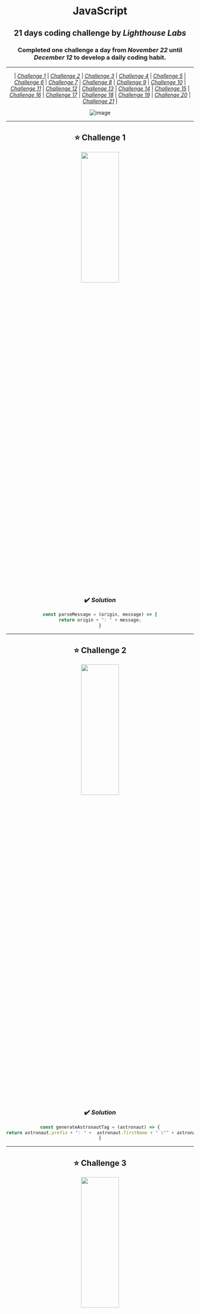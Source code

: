 <div align="center">
  
# JavaScript

## 21 days coding challenge by _Lighthouse Labs_
  
### Completed one challenge a day from _November 22_ until _December 12_ to develop a daily coding habit.
 ___________________________________________________________________________________________________________________

| <a href="#C1">_Challenge 1_</a> | <a href="#C2">_Challenge 2_</a> | <a href="#C3">_Challenge 3_</a> | <a href="#C4">_Challenge 4_</a> | <a href="#C5">_Challenge 5_</a> | <a href="#C6">_Challenge 6_</a> | <a href="#C7">_Challenge 7_</a> | <a href="#C8">_Challenge 8_</a> | <a href="#C9">_Challenge 9_</a> | <a href="#C10">_Challenge 10_</a> | <a href="#C11">_Challenge 11_</a> | <a href="#C12">_Challenge 12_</a> | <a href="#C13">_Challenge 13_</a> | <a href="#C14">_Challenge 14_</a> | <a href="#C15">_Challenge 15_</a> | <a href="#C16">_Challenge 16_</a> | <a href="#C17">_Challenge 17_</a> | <a href="#C18">_Challenge 18_</a> | <a href="#C19">_Challenge 19_</a> | <a href="#C20">_Challenge 20_</a> | <a href="#C21">_Challenge 21_</a> |
  
![image](https://user-images.githubusercontent.com/91167955/147256637-ab322ac9-fa73-4970-a690-4f227cbea940.png)
___________________________________________________________________________________________________________________

<h2 id="C1"> ⭐ Challenge 1 </h2>
  
<img src="https://user-images.githubusercontent.com/91167955/147261441-33f716e8-b166-43f1-8678-e5e4d0f415b1.png" width="45%" height="30%">

### ✔️ _Solution_
  ``` Javascript
  const parseMessage = (origin, message) => {
  return origin + ": " + message;
}
  ```
___________________________________________________________________________________________________________________
  
<h2 id="C2"> ⭐ Challenge 2</h2>  
 
<img src="https://user-images.githubusercontent.com/91167955/147267407-c50000c8-d6c8-4919-a8a3-1893cd934e37.png" width="45%" height="30%"> 

 
### ✔️ _Solution_
  ``` Javascript
  const generateAstronautTag = (astronaut) => {
  return astronaut.prefix + ": " +  astronaut.firstName + " \"" + astronaut.nickname + "\" " + astronaut.lastName;
}
  ```
___________________________________________________________________________________________________________________

<h2 id="C3"> ⭐ Challenge 3</h2>  
 
<img src="https://user-images.githubusercontent.com/91167955/147270249-7a6ad422-05ec-46de-804a-cb19d7afee6f.png" width="45%" height="30%"> 

### ✔️ _Solution_
  ``` Javascript

const checkGaugeStatus = (gauge) => {

  if(gauge.current>=gauge.min && gauge.current <= gauge.max){
    
    return true;
    
  }else{
    
    return false;

  }
}
  ```
___________________________________________________________________________________________________________________
          
<h2 id="C4"> ⭐ Challenge 4</h2>  
 
<img src="https://user-images.githubusercontent.com/91167955/147272036-eb552ec2-1c1d-4fd8-a0a5-b69cc1d7447e.png" width="45%" height="30%"> 

### ✔️ _Solution_
  ``` Javascript
const switchToggle = (toggle) => {
  toggle.isOn = !toggle.isOn;
  return toggle;
}
  ```
___________________________________________________________________________________________________________________

<h2 id="C5"> ⭐ Challenge 5</h2>  
 
<img src="https://user-images.githubusercontent.com/91167955/147272277-f8f54198-4e4e-417c-bc80-8cac5872474a.png" width="45%" height="30%"> 

### ✔️ _Solution_
  ``` Javascript
const addJobToAstronaut = (astronaut, job) => {
  astronaut.job = job;
  return astronaut;
}
  ```
___________________________________________________________________________________________________________________

<h2 id="C6"> ⭐ Challenge 6</h2>  
 
<img src="https://user-images.githubusercontent.com/91167955/147272586-81fca819-d697-411e-8435-b33f59af86ad.png" width="45%" height="30%"> 

### ✔️ _Solution_
  ``` Javascript
const addAstronautToRoster = (roster, astronaut) => {
  roster.push(astronaut);
  return roster;
}
  ```
___________________________________________________________________________________________________________________

<h2 id="C7"> ⭐ Challenge 7</h2>  
 
<img src="https://user-images.githubusercontent.com/91167955/147273185-0bfad829-00ea-43ec-80c7-d1834e132ad3.png" width="45%" height="30%"> 

### ✔️ _Solution_
  ``` Javascript
const storeWeatherConditions = (temperature, condition, windSpeed, windDirection) => {

  newTemperature = Math.round((temperature - 32)/1.8);
  newWindSpeed = Math.round(windSpeed*0.44704);
  
  const structure = {
    temperature:newTemperature, 
    condition:condition,
    windSpeed:newWindSpeed, 
    windDirection:windDirection,
  }
  return structure;
}
  ```
___________________________________________________________________________________________________________________

<h2 id="C8"> ⭐ Challenge 8</h2>  
 
<img src="https://user-images.githubusercontent.com/91167955/147273419-41fd3198-a3ce-456e-ab30-c6f564143a33.png" width="45%" height="30%"> 

### ✔️ _Solution_
  ``` Javascript
const countActiveAstronauts = (roster) => {
  var count = 0;
  
  for(i=0; i<roster.length; i++){
    count++;
  }
  return count;
}
  ```
___________________________________________________________________________________________________________________

<h2 id="C9"> ⭐ Challenge 9</h2>  
 
<img src="https://user-images.githubusercontent.com/91167955/147273654-cef1cbaa-41d4-4f6e-8c91-ca02278b7ef3.png" width="45%" height="30%"> 

### ✔️ _Solution_
  ``` Javascript
const listAstronautJobs = (roster) => {
  var arr = [];
  
  for(i = 0; i < roster.length; i++){
    arr.push(roster[i].job);
  }
  return arr;
}
  ```
___________________________________________________________________________________________________________________

<h2 id="C10"> ⭐ Challenge 10</h2>  
 
<img src="https://user-images.githubusercontent.com/91167955/147273803-f5b3748d-dee2-4f43-a579-c9f6bc515409.png" width="45%" height="30%"> 

### ✔️ _Solution_
  ``` Javascript
const averageWindSpeed = (weatherEntries) => {
  var count = 0;
  var sum = 0;
  
  for(i=0; i<weatherEntries.length; i++){
    sum += weatherEntries[i].windSpeed;
    count++;
  }
  return Math.round(sum/count);
}
  ```
___________________________________________________________________________________________________________________

<h2 id="C11"> ⭐ Challenge 11</h2>  
 
<img src="https://user-images.githubusercontent.com/91167955/147273965-e108f37a-0c6f-4e49-a0ac-4468cb87c0ad.png" width="45%" height="30%"> 

### ✔️ _Solution_
  ``` Javascript
const bookFreePlatform = (platformList, missionDate) => {
  for(i=0; i<platformList.length; i++){
    if(platformList[i].bookDate === undefined){
      platformList[i].bookDate = missionDate;
      break;
    }
  }
  return platformList;
}
  ```
___________________________________________________________________________________________________________________

<h2 id="C12"> ⭐ Challenge 12</h2>  
 
<img src="https://user-images.githubusercontent.com/91167955/147274088-7fb75f41-eaa1-4af0-b541-b39af2c62f7e.png" width="45%" height="30%"> 

### ✔️ _Solution_
  ``` Javascript
const parseTranscripts = (messages) => {
  var arr = [];
  var result = "";
  
  for(i=0; i<messages.length; i++){
    result = messages[i].origin + ": " + messages[i].message;
    arr.push(result);
  }
  return arr;
}
  ```
___________________________________________________________________________________________________________________

<h2 id="C13"> ⭐ Challenge 13</h2>  
 
<img src="https://user-images.githubusercontent.com/91167955/147274241-afafc2c7-68bb-49d8-983d-05229cf2fee9.png" width="45%" height="30%"> 

### ✔️ _Solution_
  ``` Javascript
const checkAllGauges = (gaugeList) => {
  
  var result = true;
  
  for(i=0; i<gaugeList.length; i++){

    if(gaugeList[i].current < gaugeList[i].min ||
    gaugeList[i].current > gaugeList[i].max){
      result = false;
      
    }
  }
  return result;
}
  ```
___________________________________________________________________________________________________________________

<h2 id="C14"> ⭐ Challenge 14</h2>  
 
<img src="https://user-images.githubusercontent.com/91167955/147274437-1a801a49-e31f-471b-be17-3a5077158dd2.png" width="45%" height="30%"> 

### ✔️ _Solution_
  ``` Javascript
const switchAllTogglesOn = (toggleList) => {
  for(i=0; i<toggleList.length; i++){
    toggleList[i].isOn = true;
  }
  return toggleList;
}
  ```
___________________________________________________________________________________________________________________

<h2 id="C15"> ⭐ Challenge 15</h2>  
 
<img src="https://user-images.githubusercontent.com/91167955/147274577-7472e8f0-f42c-4f07-b57d-cf371b20bfd7.png" width="45%" height="30%"> 

### ✔️ _Solution_
  ``` Javascript
const timeRemaining = (launchDate, missionName, fakeToday) => {
  const today = fakeToday || new Date()
  const firstDate = new Date(launchDate);
  const secondDate = new Date(today);
  const diffDays = Math.round(Math.abs((firstDate - secondDate) / (24 * 60 * 60 * 1000)));
  
  return {missionName : missionName,
    daysRemaining : diffDays
  }
}
  ```
___________________________________________________________________________________________________________________

<h2 id="C16"> ⭐ Challenge 16</h2>  
 
<img src="https://user-images.githubusercontent.com/91167955/147274717-e0d5e6c0-df6c-418f-9991-31adb02e6644.png" width="45%" height="30%"> 

### ✔️ _Solution_
  ``` Javascript
const getAverageSpeed = (firstPosition, secondPosition) => {
  distance = secondPosition.altitude - firstPosition.altitude;
  time = secondPosition.time - firstPosition.time;
  speed = distance/time;
  return parseFloat(speed.toFixed(1));
}
  ```
___________________________________________________________________________________________________________________

<h2 id="C17"> ⭐ Challenge 17</h2>  
 
<img src="https://user-images.githubusercontent.com/91167955/147279925-10b06ea5-1587-42c6-874b-e98358eb882a.png" width="45%" height="30%"> 

### ✔️ _Solution_
  ``` Javascript
const switchSpecificToggle = (toggleList, specificToggle) => {
    for(i=0; i<toggleList.length; i++){
      if(toggleList[i].name == specificToggle){
        toggleList[i].isOn = true;
      }
    }
  return toggleList;
}
  ```
___________________________________________________________________________________________________________________

<h2 id="C18"> ⭐ Challenge 18</h2>  
 
<img src="https://user-images.githubusercontent.com/91167955/147280099-f68ca98c-9330-416d-941b-503669bc105d.png" width="45%" height="30%"> 

### ✔️ _Solution_
  ``` Javascript
const chooseLunchWinner = (listOfChoices) => {

  var cnt1 = 0;
  var cnt2 = 0;
  var first = listOfChoices[0];
  
  for(i=0; i<listOfChoices.length; i++){
    if(listOfChoices[i] == first){
      cnt1++;
    }else{
      second = listOfChoices[i];
      cnt2++;
    }
  }
  
  if(cnt1>cnt2){
    return first;
  }else{
    return second;
  }
}
  ```
___________________________________________________________________________________________________________________

<h2 id="C19"> ⭐ Challenge 19</h2>  
 
<img src="https://user-images.githubusercontent.com/91167955/147280282-7491c22b-d4e5-452c-9cc5-48d7e4b35436.png" width="45%" height="30%"> 

### ✔️ _Solution_
  ``` Javascript

const organizeData = (receivedData) => {
  var arr = [];
  
for(i=0; i<receivedData.length; i++){
  arr.push(receivedData[i].type)
}

var newArr = arr.filter((value, index) => arr.indexOf(value) === index);

var obj = {};

for(i=0; i<newArr.length; i++){
  var valueArr = [];
  
for(j=0; j<receivedData.length; j++){
    if(newArr[i] == receivedData[j].type){
      valueArr.push(receivedData[j].data);
      obj[newArr[i]] = valueArr;
    }
}
}
return obj;
}
  ```
___________________________________________________________________________________________________________________

<h2 id="C20"> ⭐ Challenge 20</h2>  
 
<img src="https://user-images.githubusercontent.com/91167955/147281561-3f78b2f2-bfb1-48ef-8f56-0d54f8c830a4.png" width="45%" height="30%"> 

### ✔️ _Solution_
  ``` Javascript
const confirmReentryPlans = (speed, missionData, checks) => {

if(speed > checks.maxSpeed || speed < checks.minSpeed){
  return false;
}

for(const key in missionData){
  const check_key_length = checks.dataEntries[key];
  const key_length = missionData[key].length;
  
  if(key_length != check_key_length){
    return false;
  }
}
return true;
}
  ```
___________________________________________________________________________________________________________________

<h2 id="C21"> ⭐ Challenge 21</h2>  
 
<img src="https://user-images.githubusercontent.com/91167955/147281794-8b266596-cd33-40fd-a565-6d2cec1f3305.png" width="45%" height="30%"> 

### ✔️ _Solution_
  ``` Javascript
const parseMissionSummary = (exchanges, missionData) => {

  var arr = [];
  
  for(i=0; i<exchanges.length; i++){
    var str = exchanges[i].origin + ": " + exchanges[i].message;
    arr.push(str);
  }
  
  var obj = {};
  obj.transcript = arr;
  obj.missionData = missionData;
  return obj;
}
  ```
 __________________________________________________________________________________________________________________

</div>

